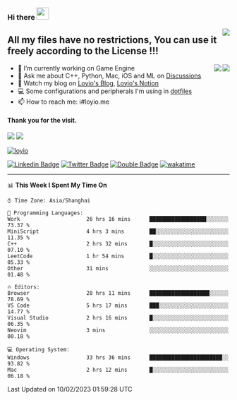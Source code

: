 <h3 align="left">Hi there <img src="https://media.giphy.com/media/hvRJCLFzcasrR4ia7z/giphy.gif" width="28"></h3>
<a align="right" href="https://github.com/loyio/loyio/blob/master/STAR/README.md"><img align="right" src="https://img.shields.io/badge/LOYIO-STAR-green" /></a>

## All my files have no restrictions, You can use it freely according to the License !!!

<a href="https://github.com/loyio#gh-light-mode-only">
     <img align="right"  src="https://loy-readme.vercel.app/api/top-langs/?username=loyio&langs_count=6&hide=css,html,jupyter%20notebook" />
</a>

<a href="https://github.com/loyio#gh-dark-mode-only">
  <img align="right"  src="https://loy-readme.vercel.app/api/top-langs/?username=loyio&langs_count=6&theme=slateorange&hide=css,html,jupyter%20notebook" />
</a>



- 🔭 I’m currently working on Game Engine
- 💬 Ask me about C++, Python, Mac, iOS and ML on [Discussions](https://github.com/loyio/blog/discussions)
- 📔 Watch my blog on [Loyio's Blog](https://loyio.me), [Loyio's Notion](https://loyio.notion.site/loyio/Loyio-s-Dashboard-2f56bd29222a445ea9d9e8802a1ac83b)
- 💻 Some configurations and peripherals I'm using in [dotfiles](https://github.com/loyio/dotfiles)
- 📫 How to reach me: i#loyio.me


#### Thank you for the visit.
<img src="http://profile-counter.glitch.me/loyio/count.svg" />

<img src="https://loy-readme.vercel.app/api?username=loyio&show_icons=true&hide=stars&include_all_commits=true&hide_title=true&theme=slateorange" />

     

[![loyio](https://github-profile-trophy.vercel.app/?username=loyio&theme=onedark&column=4)](https://github.com/loyio)

[![Linkedin Badge](https://img.shields.io/badge/-@loyio-0077b5?style=flat-square&logo=Linkedin&logoColor=white&labelColor=0077b5&link=https://www.linkedin.com/in/loyio-hex-363172158/)](https://www.linkedin.com/in/loyio-hex-363172158/)
[![Twitter Badge](https://img.shields.io/badge/-@loyiome-1ca0f1?style=flat-square&labelColor=1ca0f1&logo=twitter&logoColor=white&link=https://twitter.com/loyiome)](https://twitter.com/loyiome)
[![Double Badge](https://img.shields.io/badge/@loyio-007722?style=flat&logo=Douban&logoColor=white)](https://www.douban.com/people/susmote)
[![wakatime](https://wakatime.com/badge/user/c0ddc104-5a20-41d1-ab9a-c4d9ea20a4d9.svg)](https://wakatime.com/@c0ddc104-5a20-41d1-ab9a-c4d9ea20a4d9)

-------
<!--START_SECTION:waka-->
📊 **This Week I Spent My Time On** 

```text
⌚︎ Time Zone: Asia/Shanghai

💬 Programming Languages: 
Work                     26 hrs 16 mins      ██████████████████░░░░░░░   73.37 % 
MiniScript               4 hrs 3 mins        ██░░░░░░░░░░░░░░░░░░░░░░░   11.35 % 
C++                      2 hrs 32 mins       █░░░░░░░░░░░░░░░░░░░░░░░░   07.10 % 
LeetCode                 1 hr 54 mins        █░░░░░░░░░░░░░░░░░░░░░░░░   05.33 % 
Other                    31 mins             ░░░░░░░░░░░░░░░░░░░░░░░░░   01.48 % 

🔥 Editors: 
Browser                  28 hrs 11 mins      ███████████████████░░░░░░   78.69 % 
VS Code                  5 hrs 17 mins       ███░░░░░░░░░░░░░░░░░░░░░░   14.77 % 
Visual Studio            2 hrs 16 mins       █░░░░░░░░░░░░░░░░░░░░░░░░   06.35 % 
Neovim                   3 mins              ░░░░░░░░░░░░░░░░░░░░░░░░░   00.18 % 

💻 Operating System: 
Windows                  33 hrs 36 mins      ███████████████████████░░   93.82 % 
Mac                      2 hrs 12 mins       █░░░░░░░░░░░░░░░░░░░░░░░░   06.18 % 

```


 Last Updated on 10/02/2023 01:59:28 UTC
<!--END_SECTION:waka-->
